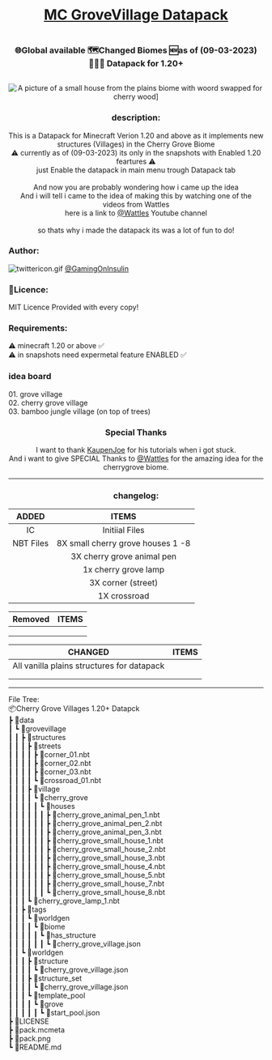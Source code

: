 <div align="center" >
  <img width="4000" height="0">
    <h1><a href="https://gamingoninsulin.github.io/MC-GroveVillageDatapack/">MC GroveVillage Datapack</a></h1>
  <img width="4000" height="0">
</div>

<div align="center">
  <img width="2000" height="0"><br>
    <h3>🌐Global available 🗺️Changed Biomes 🆕as of (09-03-2023) 👨🏻‍💻 Datapack for 1.20+</h3>
  <img width="2000" height="0">
</div>

<p align="center">
  <img alt="A picture of a small house from the plains biome with woord swapped for cherry wood]" src="https://user-images.githubusercontent.com/59486309/224098709-5399b2dd-42c8-4749-a25d-f0162b8ae25e.png">
</p>

<h3 align="center">description:</h3>
<p align="center">
  This is a Datapack for Minecraft Verion 1.20 and above as it implements new structures (Villages) in the Cherry Grove Biome<br>
  ⚠️ currently as of (09-03-2023) its only in the snapshots with Enabled 1.20 feartures ⚠️<br>
  just Enable the datapack in main menu trough Datapack tab<br>
 <br>
 And now you are probably wondering how i came up the idea<br>
 And i will tell i came to the idea of making this by watching one of the videos from Wattles <br>
 here is a link to <a href="https://www.youtube.com/@wattlesplays">@Wattles</a> Youtube channel<br>
 <br>
 so thats why i made the datapack its was a lot of fun to do!<br
</p>




<h3>Author:</h3>
<p>
  <img src="https://user-images.githubusercontent.com/59486309/224109933-7fb89215-05ef-459f-b3fa-a4034f3a5823.gif" alt="twittericon.gif">
  <a href="https://www.twitter.com/GamingOnInsulin" target="_blank">@GamingOnInsulin</a>
</p>

 <h3>📃Licence:</h3>
 <p>MIT Licence Provided with every copy!</p>

 <h3>Requirements:</h3>
 <p>⚠️ minecraft 1.20 or above ✅<br>
 ⚠️ in snapshots need expermetal feature ENABLED ✅</p>
  
  <h3>idea board</h3>
    <p>
       01. grove village<br>
       02. cherry grove village<br>
       03. bamboo jungle village (on top of trees)<br>
    </p>
  
  <div align="center">
    <h3>Special Thanks</h3>
    <p>
      I want to thank <a href="https://www.youtube.com/@ModdingByKaupenJoe">KaupenJoe</a> for his tutorials when i got stuck. <br>
      And i want to give SPECIAL Thanks to <a href="https://www.youtube.com/@wattlesplays">@Wattles</a> for the amazing idea for the cherrygrove biome.
    </p>
  </div>
  
___
<div align="center">
<h3>changelog:</h3>

  | ADDED           |  ITEMS                           |
  |:---------------:|:--------------------------------:|
  | IC              | Initiial Files                   |
  | NBT Files       |8X small cherry grove houses 1 -8 |
  |                 |3X cherry grove animal pen        |
  |                 |1x cherry grove lamp              |
  |                 |3X corner (street)                |
  |                 |1X crossroad                      |
  
  
  
  
  
  |  Removed    |  ITEMS    |
  |:-----------:|:---------:|
  |             |           |
  |             |           |
  |             |           |
 
 
  |  CHANGED                                   |  ITEMS    |
  |:------------------------------------------:|:---------:|
  | All vanilla plains structures for datapack |           |
  |                                            |           |
  |                                            |           |
</div>

___

File Tree:<br>
📦Cherry Grove Villages 1.20+ Datapck<br>
 ┣ 📂data<br>
 ┃ ┗ 📂grovevillage<br>
 ┃ ┃ ┣ 📂structures<br>
 ┃ ┃ ┃ ┣ 📂streets<br>
 ┃ ┃ ┃ ┃ ┣ 📜corner_01.nbt<br>
 ┃ ┃ ┃ ┃ ┣ 📜corner_02.nbt<br>
 ┃ ┃ ┃ ┃ ┣ 📜corner_03.nbt<br>
 ┃ ┃ ┃ ┃ ┗ 📜crossroad_01.nbt<br>
 ┃ ┃ ┃ ┣ 📂village<br>
 ┃ ┃ ┃ ┃ ┗ 📂cherry_grove<br>
 ┃ ┃ ┃ ┃ ┃ ┗ 📂houses<br>
 ┃ ┃ ┃ ┃ ┃ ┃ ┣ 📜cherry_grove_animal_pen_1.nbt<br>
 ┃ ┃ ┃ ┃ ┃ ┃ ┣ 📜cherry_grove_animal_pen_2.nbt<br>
 ┃ ┃ ┃ ┃ ┃ ┃ ┣ 📜cherry_grove_animal_pen_3.nbt<br>
 ┃ ┃ ┃ ┃ ┃ ┃ ┣ 📜cherry_grove_small_house_1.nbt<br>
 ┃ ┃ ┃ ┃ ┃ ┃ ┣ 📜cherry_grove_small_house_2.nbt<br>
 ┃ ┃ ┃ ┃ ┃ ┃ ┣ 📜cherry_grove_small_house_3.nbt<br>
 ┃ ┃ ┃ ┃ ┃ ┃ ┣ 📜cherry_grove_small_house_4.nbt<br>
 ┃ ┃ ┃ ┃ ┃ ┃ ┣ 📜cherry_grove_small_house_5.nbt<br>
 ┃ ┃ ┃ ┃ ┃ ┃ ┣ 📜cherry_grove_small_house_7.nbt<br>
 ┃ ┃ ┃ ┃ ┃ ┃ ┗ 📜cherry_grove_small_house_8.nbt<br>
 ┃ ┃ ┃ ┗ 📜cherry_grove_lamp_1.nbt<br>
 ┃ ┃ ┣ 📂tags<br>
 ┃ ┃ ┃ ┗ 📂worldgen<br>
 ┃ ┃ ┃ ┃ ┗ 📂biome<br>
 ┃ ┃ ┃ ┃ ┃ ┗ 📂has_structure<br>
 ┃ ┃ ┃ ┃ ┃ ┃ ┗ 📜cherry_grove_village.json<br>
 ┃ ┃ ┗ 📂worldgen<br>
 ┃ ┃ ┃ ┣ 📂structure<br>
 ┃ ┃ ┃ ┃ ┗ 📜cherry_grove_village.json<br>
 ┃ ┃ ┃ ┣ 📂structure_set<br>
 ┃ ┃ ┃ ┃ ┗ 📜cherry_grove_village.json<br>
 ┃ ┃ ┃ ┗ 📂template_pool<br>
 ┃ ┃ ┃ ┃ ┗ 📂grove<br>
 ┃ ┃ ┃ ┃ ┃ ┗ 📜start_pool.json<br>
 ┣ 📜LICENSE<br>
 ┣ 📜pack.mcmeta<br>
 ┣ 📜pack.png<br>
 ┗ 📜README.md<br>
